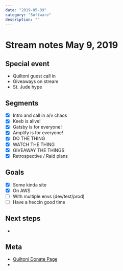 ```yaml
---
date: "2019-05-09"
category: "Software"
description: ""
---
```


# Stream notes May 9, 2019

## Special event

- Quiltoni guest call in
- Giveaways on stream
- St. Jude hype

## Segments

- [x] Intro and call in a/v chaos
- [x] Keeb is alive!
- [x] Gatsby is for everyone!
- [x] Amplify is for everyone!
- [x] DO THE THING
- [x] WATCH THE THING
- [x] GIVEAWAY THE THINGS
- [x] Retrospective / Raid plans

## Goals

- [x] Some kinda site
- [x] On AWS
- [ ] With multiple envs (dev/test/prod)
- [ ] Have a heccin good time

## Next steps

-

## Meta

- [Quiltoni Donate Page](https://tiltify.com/@quiltoni/quiltoni-2019-playlive-campaign)
-
